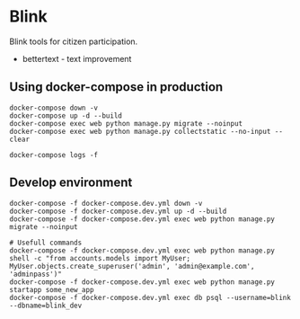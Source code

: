 # Blink

Blink tools for citizen participation.

* bettertext - text improvement

## Using docker-compose in production

    docker-compose down -v
    docker-compose up -d --build
    docker-compose exec web python manage.py migrate --noinput
    docker-compose exec web python manage.py collectstatic --no-input --clear

    docker-compose logs -f

## Develop environment

    docker-compose -f docker-compose.dev.yml down -v
    docker-compose -f docker-compose.dev.yml up -d --build
    docker-compose -f docker-compose.dev.yml exec web python manage.py migrate --noinput

    # Usefull commands
    docker-compose -f docker-compose.dev.yml exec web python manage.py shell -c "from accounts.models import MyUser; MyUser.objects.create_superuser('admin', 'admin@example.com', 'adminpass')"
    docker-compose -f docker-compose.dev.yml exec web python manage.py startapp some_new_app
    docker-compose -f docker-compose.dev.yml exec db psql --username=blink --dbname=blink_dev
